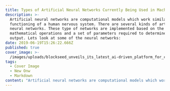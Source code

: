```yaml
---
title: Types of Artificial Neural Networks Currently Being Used in Machine Learning
description: >-
  Artificial neural networks are computational models which work similar to the
  functioning of a human nervous system. There are several kinds of artificial
  neural networks. These type of networks are implemented based on the
  mathematical operations and a set of parameters required to determine the
  output. Lets look at some of the neural networks:
date: 2019-06-19T15:26:22.666Z
published: true
cover_image: >-
  /images/uploads/blockseed_unveils_its_latest_ai-driven_platform_for_connecting_startups_to_investors_and_advisors.jpg
tags:
  - Cover Image
  - New Onw
  - Markdown
content: "Artificial neural networks are computational models which work similar to the functioning of a human nervous system. There are several kinds of artificial neural networks. These type of networks are implemented based on the mathematical operations and a set of parameters required to determine the output. **Lets look at some of the neural networks:**\n\n## 1.Feedforward Neural Network – Artificial Neuron:\n\nThis neural network is one of the simplest form of ANN, where the data or the input travels in one direction. The data passes through the input nodes and exit on the output nodes. This neural network may or may not have the hidden layers. In simple words, it has a front propagated wave and no back propagation by using a classifying activation function usually.\n\n## 2.Radial basis function Neural Network:\n\nRadial basic functions consider the distance of a point with respect to the center. RBF functions have two layers, first where the features are combined with the Radial Basis Function in the inner layer and then the output of these features are taken into consideration while computing the same output in the next time-step which is basically a memory.\nBelow is a diagram which represents the distance calculating from the center to a point in the plane similar to a radius of the circle. Here, the distance measure used in euclidean, other distance measures can also be used. The model depends on the maximum reach or the radius of the circle in classifying the points into different categories. If the point is in or around the radius, the likelihood of the new point begin classified into that class is high. There can be a transition while changing from one region to another and this can be controlled by the beta function.\n\n![maryam bafandkar, machine learning](/images/uploads/radian-basis-gif-k-means.gif)\n\nThis neural network has been applied in Power Restoration Systems. Power systems have increased in size and complexity. Both factors increase the risk of major power outages. After a blackout, power needs to be restored as quickly and reliably as possible. This paper how RBFnn has been implemented in this domain.\nPower restoration usually proceeds in the following order:\n•\tFirst priority is to restore power to essential customers in the communities. These customers provide health care and safety services to all and restoring power to them first enables them to help many others. Essential customers include health care facilities, school boards, critical municipal infrastructure, and police and fire services.\n•\tThen focus on major power lines and substations that serve larger numbers of customers\n•\tGive higher priority to repairs that will get the largest number of customers back in service as quickly as possible\n•\tThen restore power to smaller neighborhoods and individual homes and businesses . The diagram below shows the typical order of power restoration system.\n\n![](/images/uploads/houses.gif)\n\nReferring to the diagram, first priority goes to fixing the problem at point A, on the transmission line. With this line out, none of the houses can have power restored. Next, fixing the problem at B on the main distribution line running out of the substation. Houses 2, 3, 4 and 5 are affected by this problem. Next, fixing the line at C, affecting houses 4 and 5. Finally, we would fix the service line at D to house 1.\n\n## Kohonen Self Organizing Neural Network:\n\nThe objective of a Kohonen map is to input vectors of arbitrary dimension to discrete map comprised of neurons. The map needs to me trained to create its own organization of the training data. It comprises of either one or two dimensions. When training the map the location of the neuron remains constant but the weights differ depending on the value. This self organization process has different parts, in the first phase every neuron value is initialized with a small weight and the input vector. In the second phase, the neuron closest to the point is the ‘winning neuron’ and the neurons connected to the winning neuron will also move towards the point like in the graphic below. The distance between the point and the neurons is calculated by the euclidean distance, the neuron with the least distance wins. Through the iterations, all the points are clustered and each neuron represents each kind of cluster. This is the gist behind the organization of Kohonen Neural Network.\nImage\nKohonen Neural Network is used to recognize patterns in the data. Its application can be found in medical analysis to cluster data into different categories. Kohonen map was able to classify patients having glomerular or tubular with an high accuracy. \n\n![](/images/uploads/kohonen-self-organising-map.gif)\n\n## Recurrent Neural Network(RNN) – Long Short Term Memory:\n\nThe Recurrent Neural Network works on the principle of saving the output of a layer and feeding this back to the input to help in predicting the outcome of the layer.\nHere, the first layer is formed similar to the feed forward neural network with the product of the sum of the weights and the features. The recurrent neural network process starts once this is computed, this means that from one time step to the next each neuron will remember some information it had in the previous time-step. This makes each neuron act like a memory cell in performing computations. In this process, we need to let the neural network to work on the front propagation and remember what information it needs for later use. Here, if the prediction is wrong we use the learning rate or error correction to make small changes so that it will gradually work towards making the right prediction during the back propagation. This is how a basic Recurrent Neural Network looks like,\n\n![](/images/uploads/recurrent-neural-netwokr.gif)\n\nThe application of Recurrent Neural Networks can be found in text to speech(TTS) conversion models.\nI read [this page](https://medium.com/explore-artificial-intelligence/an-introduction-to-recurrent-neural-networks-72c97bf0912) about RNN and its application, I found it super intersting, I highly recommend you should read it, if you are intersted in knowing more about RNN. I bet you can understand RNN in details after reading this page.\n\n## Convolutional Neural Network:\n\nConvolutional neural networks are similar to feed forward neural networks , where the neurons have learn-able weights and biases. Its application have been in signal and image processing which takes over OpenCV in field of computer vision.\nBelow is a representation of a ConvNet, in this neural network, the input features are taken in batch wise like a filter. This will help the network to remember the images in parts and can compute the operations. These computations involve conversion of the image from RGB or HSI scale to Gray-scale. Once we have this, the changes in the pixel value will help detecting the edges and images can be classified into different categories.\n\n![](/images/uploads/cnn-gif.gif)\n\nConvNet are applied in techniques like signal processing and image classification techniques. Computer vision techniques are dominated by convolutional neural networks because of their accuracy in image classification. The technique of image analysis and recognition, where the agriculture and weather features are extracted from the open source satellites like LSAT to predict the future growth and yield of a particular land are being implemented.\n6.Modular Neural Network:\nModular Neural Networks have a collection of different networks working independently and contributing towards the output. Each neural network has a set of inputs which are unique compared to other networks constructing and performing sub-tasks. These networks do not interact or signal each other in accomplishing the tasks. The advantage of a modular neural network is that it breakdowns a large computational process into smaller components decreasing the complexity. This breakdown will help in decreasing the number of connections and negates the interaction of these network with each other, which in turn will increase the computation speed. However, the processing time will depend on the number of neurons and their involvement in computing the results.\n\n## \n\n## Long short-term memory (LSTM)\n\nIn a traditional recurrent neural network, during the gradient back-propagation phase, the gradient signal can end up being multiplied a large number of times (as many as the number of timesteps) by the weight matrix associated with the connections between the neurons of the recurrent hidden layer. This means that, the magnitude of weights in the transition matrix can have a strong impact on the learning process.\nIf the weights in this matrix are small (or, more formally, if the leading eigenvalue of the weight matrix is smaller than 1.0), it can lead to a situation called vanishing gradients where the gradient signal gets so small that learning either becomes very slow or stops working altogether. It can also make more difficult the task of learning long-term dependencies in the data. Conversely, if the weights in this matrix are large (or, again, more formally, if the leading eigenvalue of the weight matrix is larger than 1.0), it can lead to a situation where the gradient signal is so large that it can cause learning to diverge. This is often referred to as exploding gradients.\nThese issues are the main motivation behind the LSTM model which introduces a new structure called a memory cell (see Figure 1 below). A memory cell is composed of four main elements: an input gate, a neuron with a self-recurrent connection (a connection to itself), a forget gate and an output gate. The self-recurrent connection has a weight of 1.0 and ensures that, barring any outside interference, the state of a memory cell can remain constant from one timestep to another. The gates serve to modulate the interactions between the memory cell itself and its environment. The input gate can allow incoming signal to alter the state of the memory cell or block it. On the other hand, the output gate can allow the state of the memory cell to have an effect on other neurons or prevent it. Finally, the forget gate can modulate the memory cell’s self-recurrent connection, allowing the cell to remember or forget its previous state, as needed.\n\n![](/images/uploads/lstm_memorycell.png)\n\n## Multilayer perceptron (MLP)\n\nA perceptron is a linear classifier; that is, it is an algorithm that classifies input by separating two categories with a straight line. Input is typically a feature vector x multiplied by weights w and added to a bias b: y = w * x + b.\nA perceptron produces a single output based on several real-valued inputs by forming a linear combination using its input weights.\nperceptron uses performing non-linear classification, such as the XOR function.Subsequent work with multilayer perceptrons has shown that they are capable of approximating an XOR operator as well as many other non-linear functions.\n\n![](/images/uploads/xorfunction.png)\n\nA multilayer perceptron (MLP) is a deep, artificial neural network. It is composed of more than one perceptron. They are composed of an input layer to receive the signal, an output layer that makes a decision or prediction about the input, and in between those two, an arbitrary number of hidden layers that are the true computational engine of the MLP. MLPs with one hidden layer are capable of approximating any continuous function.\nMultilayer perceptrons are often applied to supervised learning problems3: they train on a set of input-output pairs and learn to model the correlation (or dependencies) between those inputs and outputs. Training involves adjusting the parameters, or the weights and biases, of the model in order to minimize error. Backpropagation is used to make those weigh and bias adjustments relative to the error, and the error itself can be measured in a variety of ways, including by root mean squared error (RMSE).\nFeedforward networks such as MLPs are like tennis, or ping pong. They are mainly involved in two motions, a constant back and forth. You can think of this ping pong of guesses and answers as a kind of accelerated science, since each guess is a test of what we think we know, and each response is feedback letting us know how wrong we are.\nIn the forward pass, the signal flow moves from the input layer through the hidden layers to the output layer, and the decision of the output layer is measured against the ground truth labels.\nIn the backward pass, using backpropagation and the chain rule of calculus, partial derivatives of the error function w.r.t. the various weights and biases are back-propagated through the MLP. That act of differentiation gives us a gradient, or a landscape of error, along which the parameters may be adjusted as they move the MLP one step closer to the error minimum. This can be done with any gradient-based optimisation algorithm such as stochastic gradient descent. The network keeps playing that game of tennis until the error can go no lower. This state is known as convergence.\n\n\n**Refrence:**\n\n1. https://www.analyticsindiamag.com/\n2. https://skymind.ai"
---
```


